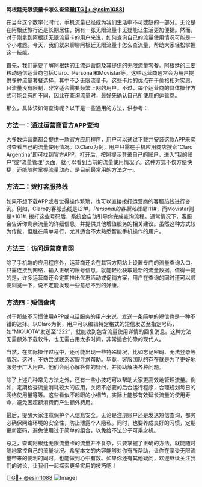 **阿根廷无限流量卡怎么查流量[[TG💪+ @esim1088](https://t.me/s/esim1088)]**

在当今这个数字化时代，手机流量已经成为我们生活中不可或缺的一部分。无论是在阿根廷旅行还是长期居住，拥有一张无限流量卡无疑能让生活更加便捷。然而，对于刚拿到阿根廷无限流量卡的用户来说，如何查询自己的流量使用情况可能是一个小难题。今天，我们就来聊聊阿根廷无限流量卡怎么查流量，帮助大家轻松掌握这一技能。

首先，我们需要了解阿根廷的主流运营商及其提供的无限流量套餐。阿根廷的主要移动通信运营商包括Claro、Personal和Movistar等。这些运营商通常会为用户提供多种流量套餐选择，其中不乏无限流量卡。这些卡片的优点在于价格相对实惠，且流量没有限制，非常适合需要频繁上网的用户。不过，每个运营商的具体操作方式可能会有所不同，因此在查询流量时，最好先确认自己所使用的运营商。

那么，具体该如何查询呢？以下是一些通用的方法，供参考：

### 方法一：通过运营商官方APP查询

大多数运营商都会提供一款官方应用程序，用户可以通过下载并安装这款APP来实时查看自己的流量使用情况。以Claro为例，用户只需在手机应用商店搜索“Claro Argentina”即可找到官方APP。打开后，按照提示登录自己的账户，进入“我的账户”或“流量管理”页面，就可以看到当前的流量使用情况了。这种方式不仅方便快捷，还能随时掌握流量动态，是目前最常用的方法之一。

### 方法二：拨打客服热线

如果不想下载APP或者觉得操作繁琐，也可以直接拨打运营商的客服热线进行咨询。例如，Claro的客服热线是*121#，Personal的客服热线是*111#，而Movistar则是*101#. 拨打这些号码后，系统会自动引导你完成查询流程。通常情况下，客服会告诉你剩余流量的详细信息，并提供其他增值服务的相关建议。虽然这种方式较为传统，但胜在简单易行，尤其适合不太熟悉智能手机操作的用户。

### 方法三：访问运营商官网

除了手机端的应用程序外，运营商还会在其官方网站上设置专门的流量查询入口。只需连接到网络，输入正确的账号信息，就能轻松获取最新的流量数据。值得一提的是，许多运营商还会定期推出优惠活动或促销方案，用户在查询的同时还可以顺便浏览一下，说不定能发现一些意想不到的好康。

### 方法四：短信查询

对于那些不习惯使用APP或电话服务的用户来说，发送一条简单的短信也是一种不错的选择。以Claro为例，用户可以编辑特定格式的短信发送至指定号码，如“MIQUOTA”发送至“222”，就能收到包含流量使用详情的回复消息。这种方法无需额外下载软件，也无需占用太多时间，非常适合忙碌的现代人。

当然，在实际操作过程中，还可能出现一些特殊情况，比如忘记密码、无法登录等情况。这时，不妨尝试联系客服寻求帮助。毕竟，客服团队的存在就是为了更好地服务于广大用户。他们会耐心解答你的疑问，并协助解决各种问题。

除了上述几种常见方法之外，还有一些小技巧可以帮助大家更高效地管理流量。例如，定期检查流量消耗较大的应用，关闭不必要的后台运行程序，合理规划每日的网络使用量等等。这些看似不起眼的小细节，实际上能够有效延长流量的使用寿命，避免因超额消费而产生额外费用。

最后，提醒大家注意保护个人信息安全。无论是注册账户还是发送短信查询，都务必确保网络环境的安全性，防止泄露个人隐私。同时，也要养成良好的习惯，定期更新密码，避免使用过于简单的组合，以免给不法分子可乘之机。

总之，查询阿根廷无限流量卡的流量并不复杂，只要掌握了正确的方法，就能随时随地掌控自己的流量状况。希望本文的内容能够对你有所帮助，让你在享受无限流量带来的便利的同时，也能做到心中有数。如果你还有其他疑问，欢迎继续关注我们的讨论，让我们一起探索更多实用的技巧吧！

[[TG💪+ @esim1088](https://t.me/s/esim1088) ![Image](https://i.postimg.cc/4NQfJmqS/Snipaste-2025-05-13-00-14-12.png)]